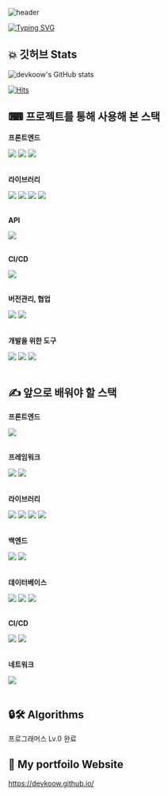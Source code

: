 ![header](https://capsule-render.vercel.app/api?type=waving&height=160&color=036ffc)

[![Typing SVG](https://readme-typing-svg.demolab.com?font=Alkatra&weight=600&pause=1000&color=F7D434&center=true&vCenter=true&random=false&width=435&lines=See+anything+you+want+on+devkoow's+GItHub)](https://git.io/typing-svg)

## 💥 깃허브 Stats

![devkoow's GitHub stats](https://github-readme-stats.vercel.app/api?username=devkoow&show_icons=true&theme=radical)

[![Hits](https://hits.seeyoufarm.com/api/count/incr/badge.svg?url=https%3A%2F%2Fgithub.com%2Fgjbae1212%2Fhit-counter&count_bg=%23387BF1&title_bg=%23F1C224&icon=&icon_color=%23000000&title=GitHub+Hits%21&edge_flat=false)](https://hits.seeyoufarm.com)

## ⌨ 프로젝트를 통해 사용해 본 스택

<!-- "https://img.shields.io/badge/[보여줄 이름]-[폰트 컬러]?style=[뱃지 스타일]&logo=[스택의 아이콘]&logoColor=[로고컬러]" -->

<!-- Frontend -->
<p><strong>프론트엔드</strong></p>
<div>
    <img src="https://img.shields.io/badge/HTML5-E34F26?style=flat-square&logo=html5&logoColor=white"> 
    <img src="https://img.shields.io/badge/CSS3-1572B6?style=flat-square&logo=css3&logoColor=white"> 
    <img src="https://img.shields.io/badge/JavaScript-F7DF1E?style=flat-square&logo=javascript&logoColor=black"> 
</div>
<br/>

<!-- Library -->
<p><strong>라이브러리</strong></p>
<div>
    <img src="https://img.shields.io/badge/React.js-61DAFB?style=flat-square&logo=React&logoColor=black">
    <img src="https://img.shields.io/badge/Tailwind CSS-06B6D4?style=flat-square&logo=TailwindCSS&logoColor=white">
    <img src="https://img.shields.io/badge/axios-7952B3?style=flat-square&logo=axios&logoColor=#5A29E4">
    <img src="https://img.shields.io/badge/BOOTSTRAP-7952B3?style=flat-square&logo=bootstrap&logoColor=white">
</div>
<br/>

<!-- API -->
<p><strong>API</strong></p>
<div>
    <img src="https://img.shields.io/badge/youtube vidoes-FF0000?style=flat-square&logo=youtube&logoColor=white">
</div>
<br/>

<!-- CI/CD -->
<p><strong>CI/CD</strong></p>
<div>
    <img src="https://img.shields.io/badge/netlify-00C7B7?style=flat-square&logo=netlify&logoColor=white"> 
</div>
<br/>

<!-- Manager -->
<p><strong>버전관리, 협업</strong></p>
<div>
    <img src="https://img.shields.io/badge/GitHub-181717?style=flat-square&logo=github&logoColor=white">
    <img src="https://img.shields.io/badge/Git-F05032?style=flat-square&logo=git&logoColor=white">
</div>
<br/>

<!-- Etc. -->
<p><strong>개발을 위한 도구</strong></p>
<div>
    <img src="https://img.shields.io/badge/GPT-7EBC6F?style=flat-square&logo=openai&logoColor=white">
    <img src="https://img.shields.io/badge/Figma-F24E1E?style=flat-square&logo=figma&logoColor=white">
    <img src="https://img.shields.io/badge/Obsidian-7C3AED?style=flat-square&logo=obsidian&logoColor=white">
</div>
<br/>

## ✍ 앞으로 배워야 할 스택

<!-- FrontEnd -->
<p><strong>프론트엔드</strong></p>
<div>
    <img src="https://img.shields.io/badge/TypeScript-3178C6?style=flat-square&logo=typescript&logoColor=white">
</div>
<br/>

<!-- Framework -->
<p><strong>프레임워크</strong></p>
<div>
    <img src="https://img.shields.io/badge/Next.js-000000?style=flat-square&logo=Next.js&logoColor=white"> 
    <img src="https://img.shields.io/badge/Vue.js-4FC08D?style=flat-square&logo=Vue.js&logoColor=black"> 
</div>
<br/>

<!-- Library -->
<p><strong>라이브러리</strong></p>
<div>
    <img src="https://img.shields.io/badge/Redux-764ABC?style=flat-square&logo=redux&logoColor=white"> 
    <img src="https://img.shields.io/badge/D3.js-F9A03C?style=flat-square&logo=d3.js&logoColor=white">  
    <img src="https://img.shields.io/badge/MUI-007FFF?style=flat-square&logo=MUI&logoColor=white"> 
    <img src="https://img.shields.io/badge/Ant Design-0170FE?style=flat-square&logo=Antdesign&logoColor=black"> 
</div>
<br/>

<!-- Backend -->
<p><strong>백엔드</strong></p>
<div>
     <img src="https://img.shields.io/badge/JAVA-ffffff?style=flat-square&logo=java&logoColor=white">
     <img src="https://img.shields.io/badge/Node.js-339933?style=flat-square&logo=node.js&logoColor=white">
</div>
<br/>

<!-- Database -->
<p><strong>데이터베이스</strong></p>
<div>
    <img src="https://img.shields.io/badge/Firebase-FFCA28?style=flat-square&logo=firebase&logoColor=black"> 
    <img src="https://img.shields.io/badge/MongoDB-47A248?style=flat-square&logo=mongodb&logoColor=white">
    <img src="https://img.shields.io/badge/AWS S3-569A31?style=flat-square&logo=amazons3&logoColor=white">
    
</div>
<br/>

<!-- CI/CD -->
<p><strong>CI/CD</strong></p>
<div>
    <img src="https://img.shields.io/badge/Vercel-000000?style=flat-square&logo=vercel&logoColor=white">
    <img src="https://img.shields.io/badge/Gitlab-FC6D26?style=flat-square&logo=gitlab&logoColor=white"> 
</div>
<br/>

<!-- Network -->
<p><strong>네트워크</strong></p>
<div>
    <img src="https://img.shields.io/badge/Amazon CDN-1d1f24?style=flat-square&logo=amazon&logoColor=white"> 
</div>
<br/>

## 🔒🛠 Algorithms

프로그래머스 Lv.0 완료

## 🤔 My portfoilo Website

https://devkoow.github.io/
